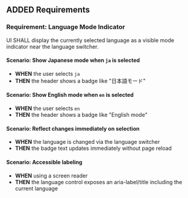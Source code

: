 ## ADDED Requirements

### Requirement: Language Mode Indicator
UI SHALL display the currently selected language as a visible mode indicator near the language switcher.

#### Scenario: Show Japanese mode when `ja` is selected
- **WHEN** the user selects `ja`
- **THEN** the header shows a badge like "日本語モード"

#### Scenario: Show English mode when `en` is selected
- **WHEN** the user selects `en`
- **THEN** the header shows a badge like "English mode"

#### Scenario: Reflect changes immediately on selection
- **WHEN** the language is changed via the language switcher
- **THEN** the badge text updates immediately without page reload

#### Scenario: Accessible labeling
- **WHEN** using a screen reader
- **THEN** the language control exposes an aria-label/title including the current language

